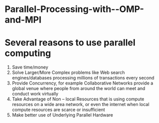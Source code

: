 # Parallel-Processing-with--OMP-and-MPI
# **Several reasons to use parallel computing**

1.	Save time/money
2.	Solve Larger/More Complex problems like Web search engines/databases processing millions of transactions every second
3.	Provide Concurrency, for example Collaborative Networks provide a global venue where people from around the world can meet and conduct work virtually
4.	Take Advantage of Non – local Resources that is using compute resources on a wide area network, or even the internet when local compute resources are scarce or insufficient
5.	Make better use of Underlying Parallel Hardware

